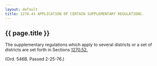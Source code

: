---
layout: default 
title: 1270.41 APPLICATION OF CERTAIN SUPPLEMENTARY REGULATIONS.---

{{ page.title }}
----------------

The supplementary regulations which apply to several districts or a set
of districts are set forth in Sections [1270.52.](517783e8.html)

(Ord. 546B. Passed 2-25-76.)
